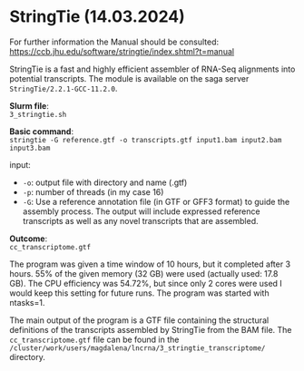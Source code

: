 # StringTie (14.03.2024)
For further information the Manual should be consulted: https://ccb.jhu.edu/software/stringtie/index.shtml?t=manual

StringTie is a fast and highly efficient assembler of RNA-Seq alignments into potential transcripts. The module is available on the saga server `StringTie/2.2.1-GCC-11.2.0`. 

**Slurm file**:  
`3_stringtie.sh`

**Basic command**:  
`stringtie -G reference.gtf -o transcripts.gtf input1.bam input2.bam input3.bam`

input: 
- `-o`: output file with directory and name (.gtf) 
- `-p`: number of threads (in my case 16) 
- `-G`: Use a reference annotation file (in GTF or GFF3 format) to guide the assembly process. The output will include expressed reference transcripts as well as any novel transcripts that are assembled. 

**Outcome**:  
`cc_transcriptome.gtf` 

The program was given a time window of 10 hours, but it completed after 3 hours. 55% of the given memory (32 GB) were used (actually used: 17.8 GB). The CPU efficiency was 54.72%, but since only 2 cores were used I would keep this setting for future runs. The program was started with ntasks=1. 

The main output of the program is a GTF file containing the structural definitions of the transcripts assembled by StringTie from the BAM file. The `cc_transcriptome.gtf` file can be found in the `/cluster/work/users/magdalena/lncrna/3_stringtie_transcriptome/` directory. 

